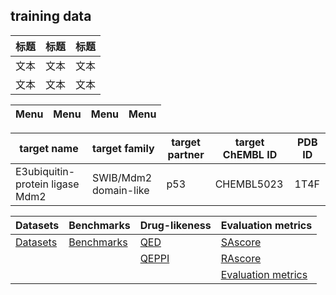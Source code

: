 ## training data

| 标题 | 标题 | 标题 |
| ---- | ---- | ---- |
| 文本 | 文本 | 文本 |
| 文本 | 文本 | 文本 |





| Menu | Menu | Menu | Menu |
| ------ | :---------- | ------ | ------ |

| target name |	target family |	target partner | target ChEMBL ID |	PDB ID |
| ------ | :---------- | ------ | ------ | ------ |
|E3ubiquitin-protein ligase Mdm2 |	SWIB/Mdm2 domain-like |	p53 |	CHEMBL5023 |	1T4F |


| Datasets |  Benchmarks | Drug-likeness| Evaluation metrics  |
| ------ | :---------- | ------ | ------ |
| [Datasets](#datasets) | [Benchmarks](#benchmarks) | [QED](#qed) | [SAscore](#sascore) |
|  |  | [QEPPI](#qeppi) | [RAscore](#rascore) |
|  |  |  | [Evaluation metrics](#evaluation-metrics) |

